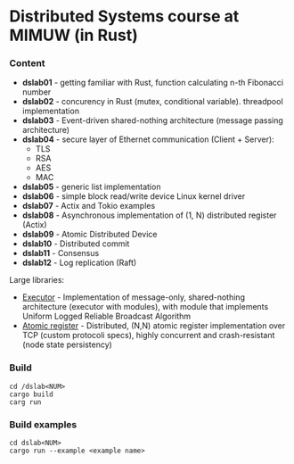 # Distributed Systems course at MIMUW (in Rust)

### Content

* **dslab01** - getting familiar with Rust, function calculating n-th Fibonacci number
* **dslab02** - concurency in Rust (mutex, conditional variable). threadpool implementation 
* **dslab03** - Event-driven shared-nothing architecture (message passing architecture)
* **dslab04** - secure layer of Ethernet communication (Client + Server):
	* TLS
	* RSA
	* AES
	* MAC
* **dslab05** - generic list implementation
* **dslab06** - simple block read/write device Linux kernel driver
* **dslab07** - Actix and Tokio examples 
* **dslab08** - Asynchronous implementation of (1, N) distributed register (Actix)
* **dslab09** - Atomic Distributed Device
* **dslab10** - Distributed commit
* **dslab11** - Consensus
* **dslab12** - Log replication (Raft)

Large libraries:
* [Executor](https://github.com/bieganski/distributed/tree/main/dsassignment01) - Implementation of message-only, shared-nothing architecture (executor with modules), with module that implements Uniform Logged Reliable Broadcast Algorithm
* [Atomic register](https://github.com/bieganski/distributed/tree/main/dsassignment02) - Distributed, (N,N) atomic register implementation over TCP (custom protocoli specs), highly concurrent and crash-resistant (node state persistency)


### Build

```shell
cd /dslab<NUM>
cargo build
carg run
```

### Build examples

```shell
cd dslab<NUM>
cargo run --example <example name>
```
